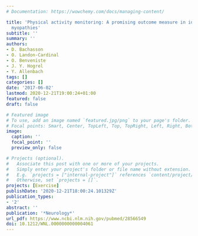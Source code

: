 ```yaml
---
# Documentation: https://wowchemy.com/docs/managing-content/

title: 'Physical activity monitoring: A promising outcome measure in idiopathic inflammatory
  myopathies'
subtitle: ''
summary: ''
authors:
- D. Bachasson
- O. Landon-Cardinal
- O. Benveniste
- J. Y. Hogrel
- Y. Allenbach
tags: []
categories: []
date: '2017-06-02'
lastmod: 2020-12-21T19:00:24+01:00
featured: false
draft: false

# Featured image
# To use, add an image named `featured.jpg/png` to your page's folder.
# Focal points: Smart, Center, TopLeft, Top, TopRight, Left, Right, BottomLeft, Bottom, BottomRight.
image:
  caption: ''
  focal_point: ''
  preview_only: false

# Projects (optional).
#   Associate this post with one or more of your projects.
#   Simply enter your project's folder or file name without extension.
#   E.g. `projects = ["internal-project"]` references `content/project/deep-learning/index.md`.
#   Otherwise, set `projects = []`.
projects: [Exercise]
publishDate: '2020-12-21T18:00:24.101329Z'
publication_types:
- '2'
abstract: ''
publication: '*Neurology*'
url_pdf: https://www.ncbi.nlm.nih.gov/pubmed/28566549
doi: 10.1212/WNL.0000000000004061
---
```

